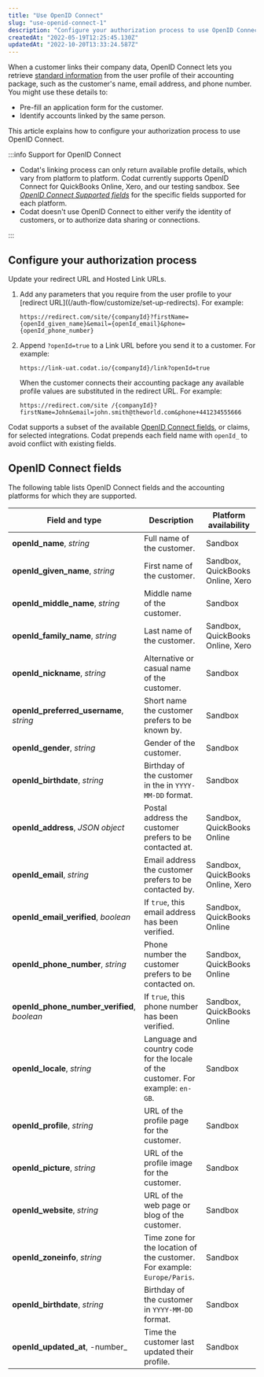```yaml
---
title: "Use OpenID Connect"
slug: "use-openid-connect-1"
description: "Configure your authorization process to use OpenID Connect protocol"
createdAt: "2022-05-19T12:25:45.130Z"
updatedAt: "2022-10-20T13:33:24.587Z"
---
```


When a customer links their company data, OpenID Connect lets you retrieve [standard information](/auth-flow/customize/use-openid-connect-1#openid-connect-fields) from the user profile of their accounting package, such as the customer's name, email address, and phone number. You might use these details to:

- Pre-fill an application form for the customer.
- Identify accounts linked by the same person.

This article explains how to configure your authorization process to use OpenID Connect.

:::info Support for OpenID Connect

- Codat's linking process can only return available profile details, which vary from platform to platform. Codat currently supports OpenID Connect for QuickBooks Online, Xero, and our testing sandbox. See [_OpenID Connect Supported fields_](/auth-flow/customize/use-openid-connect-1#openid-connect-fields) for the specific fields supported for each platform.
- Codat doesn't use OpenID Connect to either verify the identity of customers, or to authorize data sharing or connections.

:::

## Configure your authorization process

Update your redirect URL and Hosted Link URLs.

1. Add any parameters that you require from the user profile to your [redirect URL]((/auth-flow/customize/set-up-redirects). For example:
   ```
   https://redirect.com/site/{companyId}?firstName={openId_given_name}&email={openId_email}&phone={openId_phone_number}
   ```
2. Append `?openId=true` to a Link URL before you send it to a customer. For example:
   ```
   https://link-uat.codat.io/{companyId}/link?openId=true
   ```

   When the customer connects their accounting package any available profile values are substituted in the redirect URL. For example:
   ```
   https://redirect.com/site /{companyId}?firstName=John&email=john.smith@theworld.com&phone+441234555666
   ```

Codat supports a subset of the available [OpenID Connect fields](https://openid.net/specs/openid-connect-core-1_0.html#StandardClaims), or claims, for selected integrations. Codat prepends each field name with `openId_` to avoid conflict with existing fields.

## OpenID Connect fields

The following table lists OpenID Connect fields and the accounting platforms for which they are supported.

| Field and type                               | Description                                                                     | Platform availability            |
|----------------------------------------------|---------------------------------------------------------------------------------|----------------------------------|
| **openId_name**, _string_                    | Full name of the customer.                                                      | Sandbox                          |
| **openId_given_name**, _string_              | First name of the customer.                                                     | Sandbox, QuickBooks Online, Xero |
| **openId_middle_name**, _string_             | Middle name of the customer.                                                    | Sandbox                          |
| **openId_family_name**, _string_             | Last name of the customer.                                                      | Sandbox, QuickBooks Online, Xero |
| **openId_nickname**, _string_                | Alternative or casual name of the customer.                                     | Sandbox                          |
| **openId_preferred_username**, _string_      | Short name the customer prefers to be known by.                                 | Sandbox                          |
| **openId_gender**, _string_                  | Gender of the customer.                                                         | Sandbox                          |
| **openId_birthdate**, _string_               | Birthday of the customer in the in `YYYY-MM-DD` format.                         | Sandbox                          |
| **openId_address**, _JSON object_            | Postal address the customer prefers to be contacted at.                         | Sandbox, QuickBooks Online       |
| **openId_email**, _string_                   | Email address the customer prefers to be contacted by.                          | Sandbox, QuickBooks Online, Xero |
| **openId_email_verified**, _boolean_         | If `true`, this email address has been verified.                                | Sandbox, QuickBooks Online       |
| **openId_phone_number**, _string_            | Phone number the customer prefers to be contacted on.                           | Sandbox, QuickBooks Online       |
| **openId_phone_number_verified**, _boolean_  | If `true`, this phone number has been verified.                                 | Sandbox, QuickBooks Online       |
| **openId_locale**, _string_                  | Language and country code for the locale of the customer. For example: `en-GB`. | Sandbox                          |
| **openId_profile**, _string_                 | URL of the profile page for the customer.                                       | Sandbox                          |
| **openId_picture**, _string_                 | URL of the profile image for the customer.                                      | Sandbox                          |
| **openId_website**, _string_                 | URL of the web page or blog of the customer.                                    | Sandbox                          |
| **openId_zoneinfo**, _string_                | Time zone for the location of the customer. For example: `Europe/Paris`.        | Sandbox                          |
| **openId_birthdate**, _string_               | Birthday of the customer in `YYYY-MM-DD` format.                                | Sandbox                          |
| **openId_updated_at**, -number_              | Time the customer last updated their profile.                                   | Sandbox                          |
